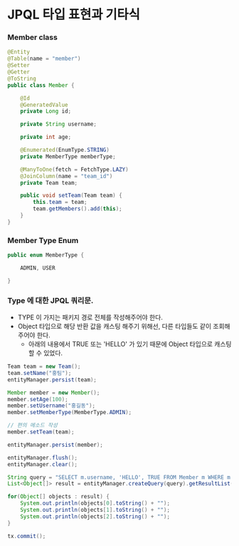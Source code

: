 # JPQL 타입 표현과 기타식

### Member class
```java
@Entity
@Table(name = "member")
@Setter
@Getter
@ToString
public class Member {

    @Id
    @GeneratedValue
    private Long id;

    private String username;

    private int age;

    @Enumerated(EnumType.STRING)
    private MemberType memberType;

    @ManyToOne(fetch = FetchType.LAZY)
    @JoinColumn(name = "team_id")
    private Team team;

    public void setTeam(Team team) {
        this.team = team;
        team.getMembers().add(this);
    }
}
```

### Member Type Enum
```java
public enum MemberType {

    ADMIN, USER

}
```

### Type 에 대한 JPQL 쿼리문.
- TYPE 이 가지는 패키지 경로 전체를 작성해주어야 한다.
- Object 타입으로 해당 반환 값을 캐스팅 해주기 위해선, 다른 타입들도 같이 조회해주어야 한다.
  - 아래의 내용에서 TRUE 또는 'HELLO' 가 있기 때문에 Object 타입으로 캐스팅 할 수 있었다.
```java
Team team = new Team();
team.setName("홍팀");
entityManager.persist(team);

Member member = new Member();
member.setAge(100);
member.setUsername("홍길동");
member.setMemberType(MemberType.ADMIN);

// 편의 메소드 작성
member.setTeam(team);

entityManager.persist(member);

entityManager.flush();
entityManager.clear();

String query = "SELECT m.username, 'HELLO', TRUE FROM Member m WHERE m.memberType = jpabook.jpql.MemberType.ADMIN";
List<Object[]> result = entityManager.createQuery(query).getResultList();

for(Object[] objects : result) {
    System.out.println(objects[0].toString() + "");
    System.out.println(objects[1].toString() + "");
    System.out.println(objects[2].toString() + "");
}

tx.commit();

```
